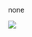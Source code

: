 none

<img src="https://img.shields.io/badge/Java-007396?style=flat-square&logo=Java&logoColor=white"/></a>
